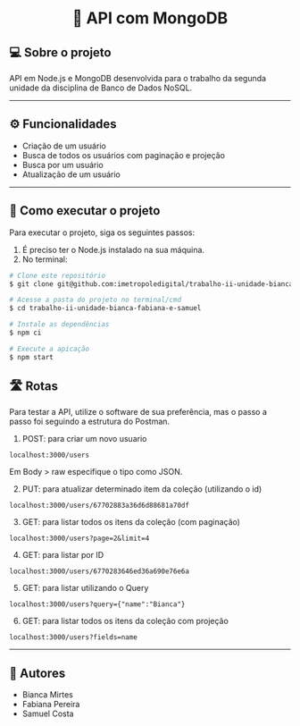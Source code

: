 <h1 align="center">
  🍃 API com MongoDB
</h1>

## 💻 Sobre o projeto

API em Node.js e MongoDB desenvolvida para o trabalho da segunda unidade da disciplina de Banco de Dados NoSQL.

---

## ⚙ Funcionalidades

- Criação de um usuário
- Busca de todos os usuários com paginação e projeção
- Busca por um usuário
- Atualização de um usuário

---

## 🚀 Como executar o projeto

Para executar o projeto, siga os seguintes passos:

1. É preciso ter o Node.js instalado na sua máquina.
2. No terminal:

```bash
# Clone este repositório
$ git clone git@github.com:imetropoledigital/trabalho-ii-unidade-bianca-fabiana-e-samuel.git

# Acesse a pasta do projeto no terminal/cmd
$ cd trabalho-ii-unidade-bianca-fabiana-e-samuel

# Instale as dependências
$ npm ci

# Execute a apicação
$ npm start
```
## 🛣️ Rotas

Para testar a API, utilize o software de sua preferência, mas o passo a passo foi seguindo a estrutura do Postman.

1. POST: para criar um novo usuario
```
localhost:3000/users
```
Em Body > raw especifique o tipo como JSON.

2. PUT: para atualizar determinado item da coleção (utilizando o id)
```
localhost:3000/users/67702883a36d6d88681a70df
```

3. GET: para listar todos os itens da coleção (com paginação)
```
localhost:3000/users?page=2&limit=4
```

4. GET: para listar por ID
```
localhost:3000/users/6770283646ed36a690e76e6a
```

5. GET: para listar utilizando o Query
```
localhost:3000/users?query={"name":"Bianca"}
```

6. GET: para listar todos os itens da coleção com projeção
```
localhost:3000/users?fields=name
```

---

## 👥 Autores

- Bianca Mirtes
- Fabiana Pereira
- Samuel Costa
